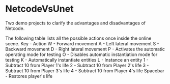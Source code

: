 # NetcodeVsUnet
Two demo projects to clarify the advantages and disadvantages of Netcode.


The following table lists all the possible actions once inside the online scene.
Key - Action
W - Forward movement
A - Left lateral movement
S - Backward movement
D - Right lateral movement
P - Activates the automatic operating mode for testing
O - Disables automatic instantiation mode for testing
K - Automatically instantiate entities
L - Instance an entity
1 - Subtract 10 from Player 1's life
2 - Subtract 10 from Player 2's life
3 - Subtract 10 from Player 3's life
4 - Subtract 10 from Player 4's life
Spacebar - Restores player's life

